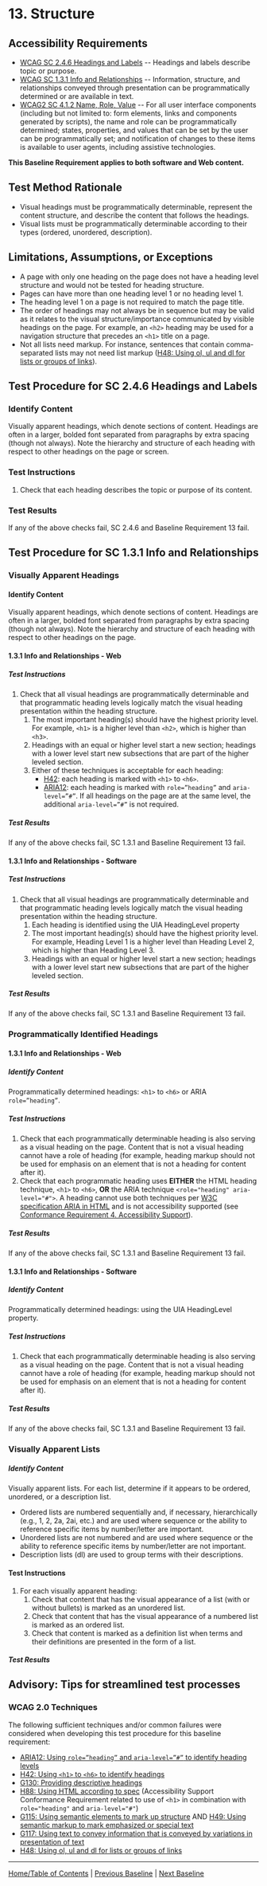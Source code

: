 # 13. Structure
## Accessibility Requirements
* [WCAG SC 2.4.6 Headings and Labels](http://www.w3.org/TR/UNDERSTANDING-WCAG20/navigation-mechanisms-descriptive.html) -- Headings and labels describe topic or purpose.
* [WCAG SC 1.3.1 Info and Relationships](http://www.w3.org/TR/UNDERSTANDING-WCAG20/content-structure-separation-programmatic.html) -- Information, structure, and relationships conveyed through presentation can be programmatically determined or are available in text.
* [WCAG2 SC 4.1.2 Name, Role, Value](https://www.w3.org/WAI/WCAG21/Understanding/name-role-value.html) -- For all user interface components (including but not limited to: form elements, links and components generated by scripts), the name and role can be programmatically determined; states, properties, and values that can be set by the user can be programmatically set; and notification of changes to these items is available to user agents, including assistive technologies.

**This Baseline Requirement applies to both software and Web content.**

## Test Method Rationale
* Visual headings must be programmatically determinable, represent the content structure, and describe the content that follows the headings.
* Visual lists must be programmatically determinable according to their types (ordered, unordered, description).

## Limitations, Assumptions, or Exceptions
* A page with only one heading on the page does not have a heading level structure and would not be tested for heading structure.
* Pages can have more than one heading level 1 or no heading level 1.
* The heading level 1 on a page is not required to match the page title.
* The order of headings may not always be in sequence but may be valid as it relates to the visual structure/importance communicated by visible headings on the page. For example, an `<h2>` heading may be used for a navigation structure that precedes an `<h1>` title on a page.
* Not all lists need markup. For instance, sentences that contain comma-separated lists may not need list markup ([H48: Using ol, ul and dl for lists or groups of links](http://www.w3.org/TR/2016/NOTE-WCAG20-TECHS-20161007/H48)).

## Test Procedure for SC 2.4.6 Headings and Labels
### Identify Content
Visually apparent headings, which denote sections of content. Headings are often in a larger, bolded font separated from paragraphs by extra spacing (though not always). Note the hierarchy and structure of each heading with respect to other headings on the page or screen.

### Test Instructions
1. Check that each heading describes the topic or purpose of its content.
      
### Test Results
If any of the above checks fail, SC 2.4.6 and Baseline Requirement 13 fail.

## Test Procedure for SC 1.3.1 Info and Relationships
### Visually Apparent Headings
#### Identify Content
Visually apparent headings, which denote sections of content. Headings are often in a larger, bolded font separated from paragraphs by extra spacing (though not always). Note the hierarchy and structure of each heading with respect to other headings on the page.

#### 1.3.1 Info and Relationships - Web
##### Test Instructions
1. Check that all visual headings are programmatically determinable and that programmatic heading levels logically match the visual heading presentation within the heading structure.
    1. The most important heading(s) should have the highest priority level. For example, `<h1>` is a higher level than `<h2>`, which is higher than `<h3>`. 
    1. Headings with an equal or higher level start a new section; headings with a lower level start new subsections that are part of the higher leveled section.
    1. Either of these techniques is acceptable for each heading:
          * [H42](https://www.w3.org/TR/WCAG20-TECHS/H42.html): each heading is marked with `<h1>` to `<h6>`.
          * [ARIA12](https://www.w3.org/TR/WCAG20-TECHS/ARIA12.html): each heading is marked with `role=”heading”` and `aria-level=”#”`. If all headings on the page are at the same level, the additional `aria-level=”#”` is not required.

##### Test Results
If any of the above checks fail, SC 1.3.1 and Baseline Requirement 13 fail.

#### 1.3.1 Info and Relationships - Software
##### Test Instructions
1. Check that all visual headings are programmatically determinable and that programmatic heading levels logically match the visual heading presentation within the heading structure.
    1. Each heading is identified using the UIA HeadingLevel property
    1. The most important heading(s) should have the highest priority level. For example, Heading Level 1 is a higher level than Heading Level 2, which is higher than Heading Level 3. 
    1. Headings with an equal or higher level start a new section; headings with a lower level start new subsections that are part of the higher leveled section.

##### Test Results
If any of the above checks fail, SC 1.3.1 and Baseline Requirement 13 fail.

### Programmatically Identified Headings
#### 1.3.1 Info and Relationships - Web
##### Identify Content
Programmatically determined headings: `<h1>` to `<h6>` or ARIA `role=”heading”`.

##### Test Instructions
1. Check that each programmatically determinable heading is also serving as a visual heading on the page. Content that is not a visual heading cannot have a role of heading (for example, heading markup should not be used for emphasis on an element that is not a heading for content after it).
2. Check that each programmatic heading uses **EITHER** the HTML heading technique, `<h1>` to `<h6>`, **OR** the ARIA technique `<role="heading" aria-level="#">`. A heading cannot use both techniques per [W3C specification ARIA in HTML](http://w3c.github.io/html-aria/#docconformance) and is not accessibility supported (see [Conformance Requirement 4. Accessibility Support](https://www.w3.org/TR/UNDERSTANDING-WCAG20/conformance.html#uc-accessibility-support-head)).

##### Test Results
If any of the above checks fail, SC 1.3.1 and Baseline Requirement 13 fail.

#### 1.3.1 Info and Relationships - Software
##### Identify Content
Programmatically determined headings: using the UIA HeadingLevel property.

##### Test Instructions
1. Check that each programmatically determinable heading is also serving as a visual heading on the page. Content that is not a visual heading cannot have a role of heading (for example, heading markup should not be used for emphasis on an element that is not a heading for content after it).

##### Test Results
If any of the above checks fail, SC 1.3.1 and Baseline Requirement 13 fail.

### Visually Apparent Lists
##### Identify Content
Visually apparent lists. For each list, determine if it appears to be ordered, unordered, or a description list.
* Ordered lists are numbered sequentially and, if necessary, hierarchically (e.g., 1, 2, 2a, 2ai, etc.) and are used where sequence or the ability to reference specific items by number/letter are important.
* Unordered lists are not numbered and are used where sequence or the ability to reference specific items by number/letter are not important.
* Description lists (dl) are used to group terms with their descriptions.

#### Test Instructions
1. For each visually apparent heading:
    1. Check that content that has the visual appearance of a list (with or without bullets) is marked as an unordered list.
    2. Check that content that has the visual appearance of a numbered list is marked as an ordered list.
    3. Check that content is marked as a definition list when terms and their definitions are presented in the form of a list.

##### Test Results

## Advisory: Tips for streamlined test processes
### WCAG 2.0 Techniques
The following sufficient techniques and/or common failures were considered when developing this test procedure for this baseline requirement:
* [ARIA12: Using `role=”heading”` and `aria-level=”#”` to identify heading levels](https://www.w3.org/TR/WCAG20-TECHS/ARIA12.html)
* [H42: Using `<h1>` to `<h6>` to identify headings](https://www.w3.org/TR/WCAG20-TECHS/H42.html)
* [G130: Providing descriptive headings](https://www.w3.org/TR/WCAG20-TECHS/G130.html)
* [H88: Using HTML according to spec](https://www.w3.org/TR/WCAG20-TECHS/H88.html) (Accessibility Support Conformance Requirement related to use of `<h1>` in combination with `role="heading"` and `aria-level="#"`)
* [G115: Using semantic elements to mark up structure](http://www.w3.org/TR/WCAG20-TECHS/G115.html)  AND [H49: Using semantic markup to mark emphasized or special text](http://www.w3.org/TR/WCAG20-TECHS/H49.html)
* [G117: Using text to convey information that is conveyed by variations in presentation of text](http://www.w3.org/TR/WCAG20-TECHS/G117.html)
* [H48: Using ol, ul and dl for lists or groups of links](http://www.w3.org/TR/2016/NOTE-WCAG20-TECHS-20161007/H48)
----------------------------------------
[Home/Table of Contents](index.md) | [Previous Baseline](12DataTables.md) | [Next Baseline](14Links.md)
